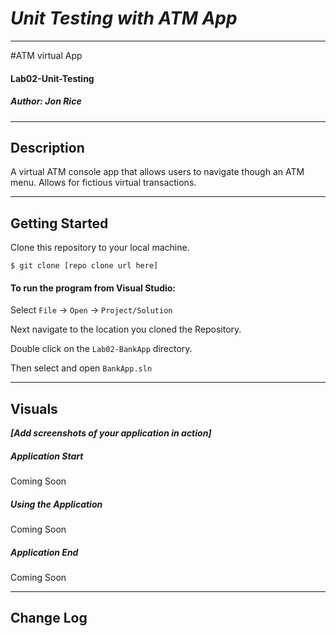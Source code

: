 # ***Unit Testing with ATM App***
------------------------------

#ATM virtual App
#### Lab02-Unit-Testing
##### *Author: Jon Rice*

------------------------------

## Description
A virtual ATM console app that allows users to navigate though an ATM menu. Allows for fictious virtual transactions. 

------------------------------

## Getting Started
Clone this repository to your local machine.
```
$ git clone [repo clone url here]
```
#### To run the program from Visual Studio:
Select ```File``` -> ```Open``` -> ```Project/Solution```

Next navigate to the location you cloned the Repository.

Double click on the ```Lab02-BankApp``` directory.

Then select and open ```BankApp.sln```

------------------------------

## Visuals
***[Add screenshots of your application in action]***

##### Application Start
Coming Soon 
##### Using the Application
Coming Soon 
##### Application End
Coming Soon 

------------------------------

## Change Log
